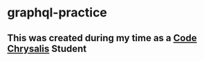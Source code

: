 # graphql-practice
## This was created during my time as a [Code Chrysalis](https://codechrysalis.io) Student